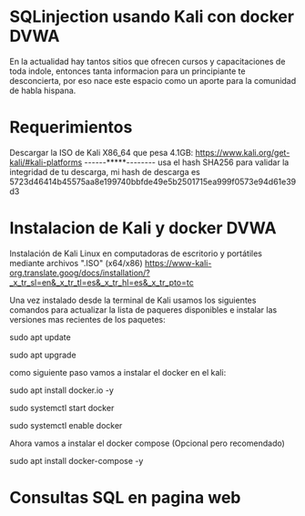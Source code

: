 # SQLinjection usando Kali con docker DVWA

En la actualidad hay tantos sitios que ofrecen cursos y capacitaciones de toda indole, entonces tanta informacion para un principiante te desconcierta, por eso nace este espacio como un aporte para la comunidad de habla hispana.

# Requerimientos
Descargar la ISO de Kali X86_64 que pesa 4.1GB: https://www.kali.org/get-kali/#kali-platforms ------*****-------- usa el hash SHA256 para validar la integridad de tu descarga, mi hash de descarga es 5723d46414b45575aa8e199740bbfde49e5b2501715ea999f0573e94d61e39d3 

# Instalacion de Kali y docker DVWA
Instalación de Kali Linux en computadoras de escritorio y portátiles mediante archivos ".ISO" (x64/x86)
https://www-kali-org.translate.goog/docs/installation/?_x_tr_sl=en&_x_tr_tl=es&_x_tr_hl=es&_x_tr_pto=tc

Una vez instalado desde la terminal de Kali usamos los siguientes comandos para actualizar la lista de paqueres disponibles e instalar las versiones mas recientes de los paquetes:

sudo apt update

sudo apt upgrade 
 
como siguiente paso vamos a instalar el docker en el kali:

sudo apt install docker.io -y

sudo systemctl start docker

sudo systemctl enable docker

Ahora vamos a instalar el docker compose (Opcional pero recomendado)

sudo apt install docker-compose -y



# Consultas SQL en pagina web



